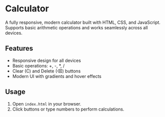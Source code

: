 # Calculator

A fully responsive, modern calculator built with HTML, CSS, and JavaScript.  
Supports basic arithmetic operations and works seamlessly across all devices.

## Features
- Responsive design for all devices
- Basic operations: +, -, *, /
- Clear (C) and Delete (⌫) buttons
- Modern UI with gradients and hover effects

## Usage
1. Open `index.html` in your browser.
2. Click buttons or type numbers to perform calculations.
